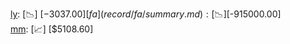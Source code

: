 [ly](record/ly/summary.md): [📉] [$-3037.00]  
[fa](record/fa/summary.md): [📉] [$-915000.00]  
[mm](record/mm/summary.md): [📈] [$5108.60]  
